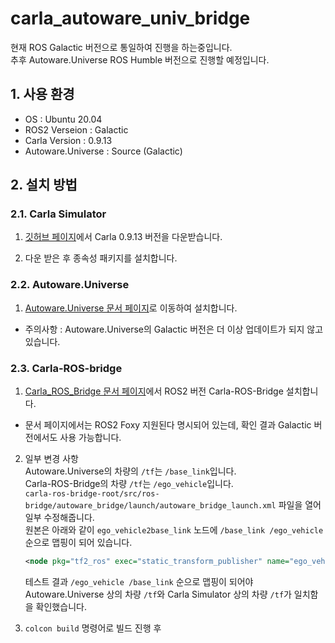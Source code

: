 # carla_autoware_univ_bridge
현재 ROS Galactic 버전으로 통일하여 진행을 하는중입니다.  
추후 Autoware.Universe ROS Humble 버전으로 진행할 예정입니다.  
## 1. 사용 환경
- OS : Ubuntu 20.04
- ROS2 Verseion : Galactic
- Carla Version : 0.9.13
- Autoware.Universe : Source (Galactic)

## 2. 설치 방법
### 2.1. Carla Simulator
1. [깃허브 페이지](https://github.com/carla-simulator/carla/blob/master/Docs/download.md)에서 Carla 0.9.13 버전을 다운받습니다.  
 
2. 다운 받은 후 종속성 패키지를 설치합니다.

### 2.2. Autoware.Universe
1. [Autoware.Universe 문서 페이지](https://autowarefoundation.github.io/autoware-documentation/galactic/installation/autoware/source-installation/)로 이동하여 설치합니다.
- 주의사항 : Autoware.Universe의 Galactic 버전은 더 이상 업데이트가 되지 않고 있습니다.

### 2.3. Carla-ROS-bridge
1. [Carla_ROS_Bridge 문서 페이지](https://carla.readthedocs.io/projects/ros-bridge/en/latest/ros_installation_ros2/)에서 ROS2 버전 Carla-ROS-Bridge 설치합니다.  
- 문서 페이지에서는 ROS2 Foxy 지원된다 명시되어 있는데, 확인 결과 Galactic 버전에서도 사용 가능합니다.  
2. 일부 변경 사항  
Autoware.Universe의 차량의 `/tf`는 `/base_link`입니다.  
Carla-ROS-Bridge의 차량 `/tf`는 `/ego_vehicle`입니다.  
`carla-ros-bridge-root/src/ros-bridge/autoware_bridge/launch/autoware_bridge_launch.xml` 파일을 열어 일부 수정해줍니다.  
원본은 아래와 같이 `ego_vehicle2base_link` 노드에 `/base_link /ego_vehicle` 순으로 맵핑이 되어 있습니다.
    ```xml
    <node pkg="tf2_ros" exec="static_transform_publisher" name="ego_vehicle2base_link" args=" 0 0 0 0 0 0 /base_link /ego_vehicle"/>   
    ```

    테스트 결과 `/ego_vehicle /base_link` 순으로 맵핑이 되어야 Autoware.Universe 상의 차량 `/tf`와 Carla Simulator 상의 차량 `/tf`가 일치함을 확인했습니다.  
3. `colcon build` 명령어로 빌드 진행 후 

